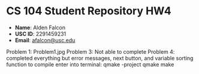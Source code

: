 # CS 104 Student Repository HW4

- **Name**: Alden Falcon
- **USC ID**: 2291459231
- **Email**: afalcon@usc.edu

Problem 1:
	Problem1.jpg
Problem 3:
	Not able to complete
Problem 4:
	completed everything but error messages, next button, and variable sorting function
	to compile enter into terminal:
		qmake -project
		qmake
		make